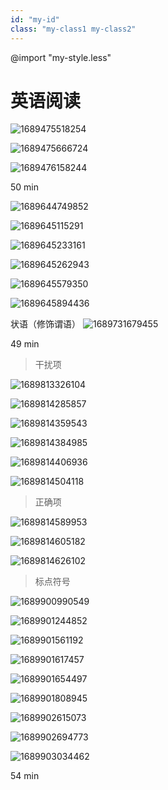 ```yaml
---
id: "my-id"
class: "my-class1 my-class2"
---
```



@import "my-style.less"

# 英语阅读

![1689475518254](image/英语阅读/1689475518254.png)

![1689475666724](image/英语阅读/1689475666724.png)

![1689476158244](image/英语阅读/1689476158244.png)

50 min

![1689644749852](image/英语阅读/1689644749852.png)

![1689645115291](image/英语阅读/1689645115291.png)

![1689645233161](image/英语阅读/1689645233161.png)

![1689645262943](image/英语阅读/1689645262943.png)

![1689645579350](image/英语阅读/1689645579350.png)

![1689645894436](image/英语阅读/1689645894436.png)

状语（修饰谓语）
![1689731679455](image/英语阅读/1689731679455.png)

49 min
>干扰项

![1689813326104](image/英语阅读/1689813326104.png)

![1689814285857](image/英语阅读/1689814285857.png)

![1689814359543](image/英语阅读/1689814359543.png)

![1689814384985](image/英语阅读/1689814384985.png)

![1689814406936](image/英语阅读/1689814406936.png)

![1689814504118](image/英语阅读/1689814504118.png)

> 正确项

![1689814589953](image/英语阅读/1689814589953.png)

![1689814605182](image/英语阅读/1689814605182.png)

![1689814626102](image/英语阅读/1689814626102.png)

> 标点符号

![1689900990549](image/英语阅读/1689900990549.png)

![1689901244852](image/英语阅读/1689901244852.png)

![1689901561192](image/英语阅读/1689901561192.png)

![1689901617457](image/英语阅读/1689901617457.png)

![1689901654497](image/英语阅读/1689901654497.png)

![1689901808945](image/英语阅读/1689901808945.png)

![1689902615073](image/英语阅读/1689902615073.png)

![1689902694773](image/英语阅读/1689902694773.png)

![1689903034462](image/英语阅读/1689903034462.png)

54 min
